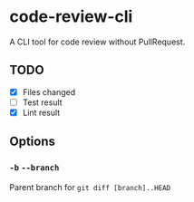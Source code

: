 # code-review-cli

A CLI tool for code review without PullRequest.

## TODO

- [x] Files changed
- [ ] Test result
- [x] Lint result

## Options

### `-b` `--branch`

Parent branch for `git diff [branch]..HEAD`
